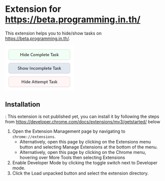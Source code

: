 # Extension for https://beta.programming.in.th/

This extension helps you to hide/show tasks on https://beta.programming.in.th/.

![img](./preview.png)

## Installation

: This extension is not published yet, you can install it by following the steps from https://developer.chrome.com/docs/extensions/mv3/getstarted/ below

1. Open the Extension Management page by navigating to `chrome://extensions`.
   - Alternatively, open this page by clicking on the Extensions menu button and selecting Manage Extensions at the bottom of the menu.
   - Alternatively, open this page by clicking on the Chrome menu, hovering over More Tools then selecting Extensions
2. Enable Developer Mode by clicking the toggle switch next to Developer mode.
3. Click the Load unpacked button and select the extension directory.
